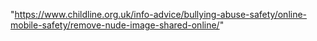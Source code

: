  "https://www.childline.org.uk/info-advice/bullying-abuse-safety/online-mobile-safety/remove-nude-image-shared-online/"
